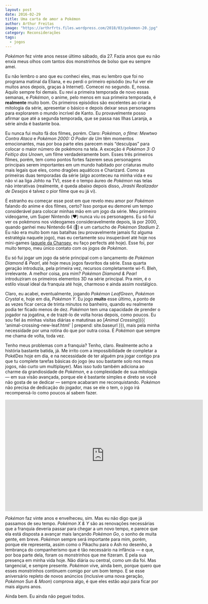 ```yaml
---
layout: post
date: 2016-02-29
title: Uma carta de amor a Pokémon
author: Arthur Freitas
image: "https://arthrfrts.files.wordpress.com/2018/03/pokemon-20.jpg"
category: Reconsiderações
tags:
  - jogos
---
```


_Pokémon_ fez vinte anos nesse último sábado, dia 27. Fazia anos que eu não enxia meus olhos com tantos dos monstrinhos de bolso que eu sempre amei.

Eu não lembro o ano que eu conheci eles, mas eu lembro que foi no programa matinal da Eliana, e eu perdi o primeiro episódio (eu fui ver ele muitos anos depois, graças à Internet). Comecei no segundo. E, nossa. Aquilo sempre foi demais. Eu revi a primeira temporada de novo essas semanas, e _Pokémon_, o anime, pelo menos em sua primeira temporada, é **realmente** muito bom. Os primeiros episódios são excelentes ao criar a mitologia da série, apresentar o básico e depois deixar seus personagens para explorarem o mundo incrível de Kanto. Eu provavelmente posso afirmar que até a segunda temporada, que se passa nas Ilhas Laranja, a série ainda é bastante boa.

Eu nunca fui muito fã dos filmes, porém. Claro: _Pokémon, o filme: Mewtwo Contra Ataca_ e _Pokémon 2000: O Poder de Um_ têm momentos emocionantes, mas por boa parte eles parecem mais “desculpas” para colocar o maior número de pokémons na tela. A exceção é _Pokémon 3: O Feitiço dos Unown_, um filme verdadeiramente bom. Esses três primeiros filmes, porém, tem como pontos fortes fazerem seus personagens principais serem importantes em um mundo habitado por criaturas muito mais legais que eles, como dragões aquáticos e Charizard. Como as primeiras duas temporadas da série (algo aconteceu na minha vida e eu não vi aa liga Johto na TV), esse é o tempo áureo de _Pokémon_ nas telas não interativas (realmente, é queda abaixo depois disso, _Jirashi Realizador de Desejos_ é talvez o pior filme que eu já vi).

É estranho eu começar esse post em que revelo meu amor por _Pokémon_ falando do anime e dos filmes, certo? Isso porque eu demorei um tempo considerável para colocar minhas mão em um jogo da série. Meu primeiro videogame, um Super Nintendo (❤️) nunca viu os personagens. Eu só fui ver os pokémons nos videogames consideravelmente depois, lá por 2000, quando ganhei meu Nintendo 64 (💖) e um cartucho de _Pokémon Stadium 2_. Eu não era muito bom nas batalhas (eu provavelmente jamais fiz alguma estratégia naquele jogo), mas eu certamente sou insuperável até hoje nos mini-games ([aquele da Chansey](https://www.youtube.com/watch?v=CMzMsktgu0Q), eu faço perfects até hoje). Esse foi, por muito tempo, meu único contato com os jogos de _Pokémon_.

Eu só fui jogar um jogo da série principal com o lançamento de _Pokémon Diamond & Pearl_, até hoje meus jogos favoritos da série. Essa quarta geração introduzia, pela primeira vez, recursos completamente wi-fi. Bleh, irrelevante. A melhor coisa, pra mim? _Pokémon Diamond & Pearl_ introduziram os primeiros elementos 3D na série principal. Pra mim, é o estilo visual ideal da franquia até hoje, charmoso e ainda assim nostálgico.

Claro, eu acabei, eventualmente, jogando _Pokémon LeafGreen_, _Pokémon Crystal_ e, hoje em dia, _Pokémon Y_. Eu jogo **muito** esse último, a ponto de as vezes ficar cerca de trinta minutos no banheiro, quando eu realmente podia ter ficado menos de dez. _Pokémon_ tem uma capacidade de prender o jogador na jogatina, e de trazê-lo de volta horas depois, como poucos. Eu sou fiel às minhas visitas diárias e matutinas ao [_Animal Crossing_]({{ 'animal-crossing-new-leaf.html' | prepend: site.baseurl }}), mais pela minha necessidade por uma rotina do que por outra coisa. É _Pokémon_ que sempre me chama de volta, toda vez.

Tenho meus problemas com a franquia? Tenho, claro. Realmente acho a história bastante batida, já. Me irrito com a impossibilidade de completar a PokéDex hoje em dia, e na necessidade de ter alguém pra jogar contigo pra que tu complete tarefas básicas do jogo (eu sou bastante solo nos meus jogos, não curto um multiplayer). Mas isso tudo também adiciona ao charme da grandiosidade de _Pokémon_, e a complexidade de sua mitologia — em sua visão avançada, porque ele é bastante simples e direto se você não gosta de se dedicar — sempre acabaram me reconquistando. _Pokémon_ não precisa de dedicação do jogador, mas se ele o tem, o jogo irá recompensá-lo como poucos aí sabem fazer.

<iframe width="640" height="360" src="https://www.youtube.com/embed/2sj2iQyBTQs" frameborder="0" allow="autoplay; encrypted-media" allowfullscreen></iframe>

_Pokémon_ faz vinte anos e envelheceu, sim. Mas eu não digo que já passamos de seu tempo. _Pokémon X & Y_ são as renovações necessárias que a franquia deveria passar para chegar a um novo tempo, e parece que ela está disposta a avançar mais lançando _Pokémon Go_, o sonho de muita gente, em breve. _Pokémon_ sempre será importante para mim, porém, porque ele representa, assim como o Pikachu para o Ash no desenho, a lembrança do companherismo que é tão necessário na infância — e que, por boa parte dela, foram os monstrinhos que me fizeram. E pela sua presença em minha vida hoje. Não diária ou central, como um dia foi. Mas tangencial, e sempre presente. _Pokémon_ vive, ainda bem, porque quero que esses monstrinhos continuem comigo por um bom tempo. E se esse aniversário repleto de novos anúncios (inclusive uma nova geração, _Pokémon Sun & Moon_) comprova algo, é que eles estão aqui para ficar por mais alguns anos.

Ainda bem. Eu ainda não peguei todos.
